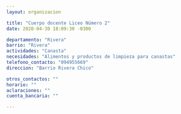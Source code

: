 ```yaml
---
layout: organizacion

title: "Cuerpo docente Liceo Número 2"
date: 2020-04-30 18:09:30 -0300

departamento: "Rivera"
barrio: "Rivera"
actividades: "Canasta"
necesidades: "Alimentos y productos de limpieza para canastas"
telefono_contacto: "094955669"
direccion: "Barrio Rivera Chico"

otros_contactos: ""
horario: ""
aclaraciones: ""
cuenta_bancaria: ""

---
```

